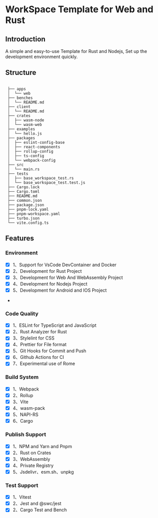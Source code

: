 # WorkSpace Template for Web and Rust

## Introduction

A simple and easy-to-use Template for Rust and Nodejs, Set up the development environment quickly.

## Structure

```text

 ├── apps
 │  └── web
 ├── benches
 │  └── README.md
 ├── client
 │  └── README.md
 ├── crates
 │  ├── wasm-node
 │  └── wasm-web
 ├── examples
 │  └── hello.js
 ├── packages
 │  ├── eslint-config-base
 │  ├── react-components
 │  ├── rollup-config
 │  ├── ts-config
 │  └── webpack-config
 ├── src
 │  └── main.rs
 ├── tests
 │  ├── base_workspace_test.rs
 │  └── base_workspace_test.test.js
 ├── Cargo.lock
 ├── Cargo.toml
 ├── README.md
 ├── common.json
 ├── package.json
 ├── pnpm-lock.yaml
 ├── pnpm-workspace.yaml
 ├── turbo.json
 └── vite.config.ts

```

## Features

### Environment

- [x] 1、Support for VsCode DevContainer and Docker
- [x] 2、Development for Rust Project
- [x] 3、Development for Web And WebAssembly Project
- [x] 4、Development for Nodejs Project
- [x] 5、Development for Android and IOS Project
- 
### Code Quality

- [x] 1、ESLint for TypeScript and JavaScript
- [x] 2、Rust Analyzer for Rust
- [x] 3、Stylelint for CSS
- [x] 4、Prettier for File format
- [x] 5、Git Hooks for Commit and Push
- [x] 6、Github Actions for CI
- [x] 7、Experimental use of Rome

### Build System

- [x] 1、Webpack
- [x] 2、Rollup
- [x] 3、Vite
- [x] 4、wasm-pack
- [x] 5、NAPI-RS
- [x] 6、Cargo

### Publish Support

- [x] 1、NPM and Yarn and Pnpm
- [x] 2、Rust on Crates
- [x] 3、WebAssembly
- [x] 4、Private Registry
- [x] 5、Jsdelivr、esm.sh、unpkg

### Test Support

- [x] 1、Vitest
- [x] 2、Jest and @swc/jest
- [x] 2、Cargo Test and Bench
